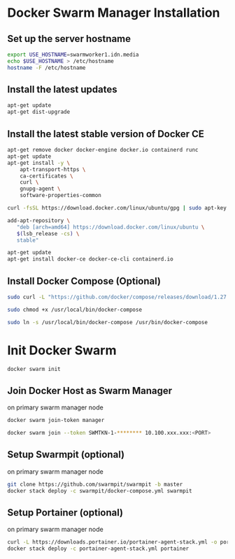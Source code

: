 # Docker Swarm Manager Installation

## Set up the server hostname
```sh
export USE_HOSTNAME=swarmworker1.idn.media
echo $USE_HOSTNAME > /etc/hostname
hostname -F /etc/hostname
```

## Install the latest updates
```sh
apt-get update
apt-get dist-upgrade
```

## Install the latest stable version of Docker CE
```sh
apt-get remove docker docker-engine docker.io containerd runc
apt-get update
apt-get install -y \
    apt-transport-https \
    ca-certificates \
    curl \
    gnupg-agent \
    software-properties-common
```

```sh
curl -fsSL https://download.docker.com/linux/ubuntu/gpg | sudo apt-key add -
```
``` sh
add-apt-repository \
   "deb [arch=amd64] https://download.docker.com/linux/ubuntu \
   $(lsb_release -cs) \
   stable"
```
```sh
apt-get update
apt-get install docker-ce docker-ce-cli containerd.io
```

## Install Docker Compose (Optional)

```sh
sudo curl -L "https://github.com/docker/compose/releases/download/1.27.3/docker-compose-$(uname -s)-$(uname -m)" -o /usr/local/bin/docker-compose
```
``` sh
sudo chmod +x /usr/local/bin/docker-compose
```
``` sh
sudo ln -s /usr/local/bin/docker-compose /usr/bin/docker-compose
```

# Init Docker Swarm

``` sh
docker swarm init
```

## Join Docker Host as Swarm Manager

on primary swarm manager  node
```sh
docker swarm join-token manager
```

``` sh
docker swarm join --token SWMTKN-1-******** 10.100.xxx.xxx:<PORT>
```

## Setup Swarmpit (optional)

on primary swarm manager node
``` sh
git clone https://github.com/swarmpit/swarmpit -b master
docker stack deploy -c swarmpit/docker-compose.yml swarmpit
```

## Setup Portainer (optional)

on primary swarm manager node
``` sh
curl -L https://downloads.portainer.io/portainer-agent-stack.yml -o portainer-agent-stack.yml
docker stack deploy -c portainer-agent-stack.yml portainer
```
